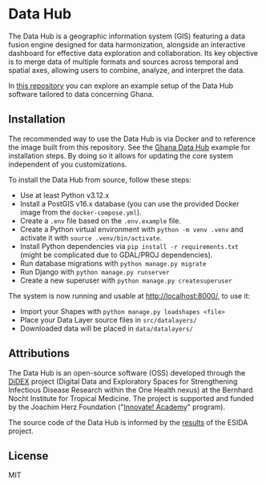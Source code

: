 # Data Hub

The Data Hub is a geographic information system (GIS) featuring a data fusion engine designed for data harmonization, alongside an interactive dashboard for effective data exploration and collaboration. Its key objective is to merge data of multiple formats and sources across temporal and spatial axes, allowing users to combine, analyze, and interpret the data.

In [this repository](https://github.com/datasnack/dh-ghana) you can explore an example setup of the Data Hub software tailored to data concerning Ghana.


## Installation

The recommended way to use the Data Hub is via Docker and to reference the image built from this repository. See the [Ghana Data Hub](https://github.com/datasnack/dh-ghana) example for installation steps. By doing so it allows for updating the core system independent of you customizations.

To install the Data Hub from source, follow these steps:

- Use at least Python v3.12.x
- Install a PostGIS v16.x database (you can use the provided Docker image from the `docker-compose.yml`).
- Create a `.env` file based on the `.env.example` file.
- Create a Python virtual environment with `python -m venv .venv` and activate it with `source .venv/bin/activate`.
- Install Python dependencies via `pip install -r requirements.txt` (might be complicated due to GDAL/PROJ dependencies).
- Run database migrations with `python manage.py migrate`
- Run Django with `python manage.py runserver`
- Create a new superuser with `python manage.py createsuperuser`

The system is now running and usable at [http://localhost:8000/](http://localhost:8000/), to use it:

- Import your Shapes with `python manage.py loadshapes <file>`
- Place your Data Layer source files in `src/datalayers/`
- Downloaded data will be placed in `data/datalayers/`


## Attributions

The Data Hub is an open-source software (OSS) developed through the [DiDEX](https://www.bnitm.de/forschung/forschungsgruppen/population/abt-infektionsepidemiologie/research-topics/surveillance-and-digital-epidemiology/didex) project (Digital Data and Exploratory Spaces for Strengthening Infectious Disease Research within the One Health nexus) at the Bernhard Nocht Institute for Tropical Medicine. The project is supported and funded by the Joachim Herz Foundation ("[Innovate! Academy](https://www.joachim-herz-stiftung.de/en/research/research-and-application/innovation-academy)" program).

The source code of the Data Hub is informed by the [results](https://github.com/MARS-Group-HAW/esida-db) of the ESIDA project.


## License

MIT
